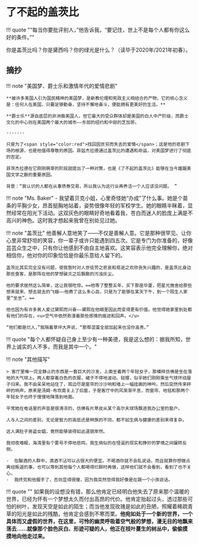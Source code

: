 # 了不起的盖茨比

!!! quote  "“每当你要批评别人，”他告诉我，“要记住，世上不是每个人都有你这么好的条件。”"

你是盖茨比吗？你是黛西吗？你的绿光是什么？（读毕于2020年/2021年初春）。

## 摘抄

!!! note "美国梦、爵士乐和激情年代的爱情悲剧"

    **被许多美国人引为国民精神的美国梦，是新教伦理和宪政主义相结合的产物，它的核心含义是：任何人在美国，只要足够勤奋，坚持不懈地奋斗，便能拥有更美好的生活。**

    **爵士乐**源自底层的非洲裔美国人，但它最大的受众群体却是美国的白人中产阶级，而爵士文化的中心则在美国两个最大的城市——东部的纽约和中部的芝加哥。

    -------

    只是为了<span style="color:red">找回因贫穷而失去的爱情</span>；这是他的悲剧下场的根源，也是他值得尊敬的原因。菲兹杰拉德通过盖茨比的遭遇和命运，对美国梦进行了彻底的否定。 

    菲茨杰拉德在它刚刚萌芽的阶段就提出了一种对策，也是《了不起的盖茨比》能够在当今雄踞美国文学之巅的重要原因。

    背景：“我认识的人都在从事债券交易，所以我认为这行业再养活一个人应该没问题。 ”


!!! note "Ms. Baker"
    -  我望着贝克小姐，心里奇怪她“办成”了什么事。她是个苗条的平胸少女，昂首挺胸地站着，姿势很像年轻的军校学生。她的眼睛半眯着，显然经常在阳光下活动。这双灰色的眼睛好奇地看着我，苍白而迷人的脸庞上满是不高兴的神色。这时我才想起来我曾在别处见过她。


!!! note "盖茨比"
    他善解人意地笑了——不仅是善解人意。它是那种很罕见、让你心里非常舒坦的笑容，你一辈子或许只能遇到四五次。它是专门为你准备的，好像芸芸众生之中，只有你让他感到不由自主地喜欢。这笑容表示他完全理解你，绝对相信你，他对你的印象恰恰是你最乐意给人留下的。

    盖茨比其实完全没有问题，使我暂时对人世徒劳之悲哀和易逝之欢欣丧失兴趣的，是盖茨比身边那些食客，是那阵在他的梦想破灭之后飘散的污浊灰尘。 

    他的要求居然这么简单，这让我很吃惊。==他等了整整五年，买下那座华厦，把星光施舍给那些想来就来、想去就去的飞蛾——他费了这么多心血，只是为了能够在某天下午，到一个陌生人家里“坐坐”。==

    他也因为有许多男人爱过黛熙而兴奋——黛熙在他眼里因此而变得更有价值。他觉得她家里到处都有他们的存在，<u>空气中依然弥漫着那些感情的痕迹和回声。</u>

    “他们都是烂人，”我隔着草坪大声说，“那帮混蛋全部加起来也没你高贵。”


!!! quote  "每个人都怀疑自己身上至少有一种美德，我是这么想的：据我所知，世界上诚实的人不多，而我是其中一个。"


!!! note "其他描写"

    > 客厅里唯一完全静止的东西是一套巨大的沙发，上面坐着两个年轻女子，那模样仿佛是坐在落地的大气球上。两人都穿着白色的衣服，裙子不停地波动、轻摆，似乎她们刚刚乘坐气球环绕屋子归来。我不由呆呆地站住了，耳边尽是窗帘的沙沙响和墙上一幅挂画的呻吟。然后突然传来砰砰的响声，原来是汤姆·布坎南关上了后窗，于是客厅中的风渐渐平息，而窗帘、地毯和那两个年轻女子也终于慢慢地降落到地面。

    平常她在电话里的声音是很清凉的，仿佛有片草皮从某个高尔夫球场飘进我办公室的窗户。

    人与人之间的差别，无论是智力的高低还是种族的不同，都不如生病与健康的差别来得复杂。
    
    这人满肚子男盗女娼，竟然能够装得如此道貌岸然。

    我彻夜难眠，海湾里有个雾号不停地悲鸣，我生病似的在怪诞的现实和狰狞的梦境之间辗转反侧。

    -  在酗酒的人群中，滴酒不沾可以占很大的便宜。不喝酒你就不会乱说话，而且就算你想做点离经叛道的事，也可以等到其他每个人都喝得烂醉时再做，这样他们就不会看到，看到了也不关心。
    -  我终究和他握手了，否则显得很傻，因为我突然觉得我好像是在跟一个小孩说话。



!!! quote ""
    如果我的设想没有错，那么他肯定已经明白他失去了原来那个温暖的世界，已经为怀有一个梦想太久而付出高昂的代价。他肯定抬起过头，透过那些可怕的树叶，发现天空是如此的陌生；而当他发现玫瑰是如此的丑陋，照耀着稀疏青草的阳光是如此的残酷，他肯定会感到不寒而栗。**他宛如处于一个新的世界，一个具体而又虚假的世界，在这里，可怜的幽灵呼吸着空气般的梦想，漫无目的地飘来荡去……就像那个脸色灰白、形迹可疑的人，他正在枝叶蔓生的树丛中，偷偷摸摸地向他走过来。**

